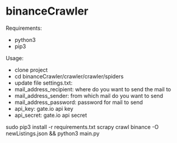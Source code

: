 # binanceCrawler

Requirements:
- python3
- pip3

Usage:
- clone project
- cd binanceCrawler/crawler/crawler/spiders
- update file settings.txt:
- mail_address_recipient: where do you want to send the mail to
- mail_address_sender: from which mail do you want to send
- mail_address_password: password for mail to send
- api_key: gate.io api key
- api_secret: gate.io api secret

sudo pip3 install -r requirements.txt
scrapy crawl binance -O newListings.json && python3 main.py